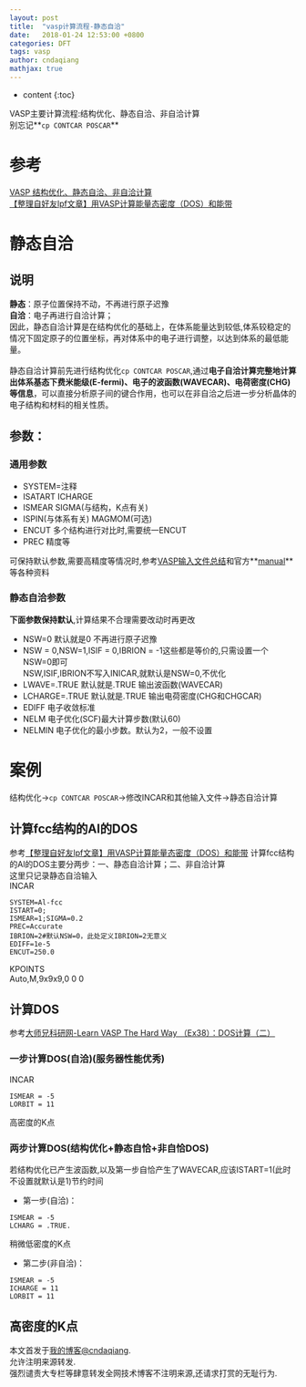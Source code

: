 ```yaml
---
layout: post
title:  "vasp计算流程-静态自洽"
date:   2018-01-24 12:53:00 +0800
categories: DFT
tags: vasp
author: cndaqiang
mathjax: true
---
```

* content
{:toc}

VASP主要计算流程:结构优化、静态自洽、非自洽计算
<br>别忘记**`cp CONTCAR POSCAR`**




# 参考
[VASP 结构优化、静态自洽、非自洽计算](http://blog.csdn.net/kyang_823/article/details/59110848)
<br>[【整理自好友lpf文章】用VASP计算能量态密度（DOS）和能带](http://blog.sciencenet.cn/blog-567091-675253.html)
# 静态自洽
## 说明
**静态**：原子位置保持不动，不再进行原子迟豫
<br>**自洽**：电子再进行自洽计算；
<br>因此，静态自洽计算是在结构优化的基础上，在体系能量达到较低,体系较稳定的情况下固定原子的位置坐标，再对体系中的电子进行调整，以达到体系的最低能量。
<br><br>静态自洽计算前先进行结构优化`cp CONTCAR POSCAR`,通过**电子自洽计算完整地计算出体系基态下费米能级(E-fermi)、电子的波函数(WAVECAR)、电荷密度(CHG)等信息**，可以直接分析原子间的键合作用，也可以在非自洽之后进一步分析晶体的电子结构和材料的相关性质。

## 参数：
### 通用参数
- SYSTEM=注释
- ISATART ICHARGE 
- ISMEAR SIGMA(与结构，K点有关)
- ISPIN(与体系有关) MAGMOM(可选)
- ENCUT 多个结构进行对比时,需要统一ENCUT
- PREC 精度等

可保持默认参数,需要高精度等情况时,参考[VASP输入文件总结](https://cndaqiang.github.io/2018/01/21/vasp-input/#ibrion-nfree-nsw-isif)和官方**[manual](http://cms.mpi.univie.ac.at/vasp/vasp/vasp.html)**等各种资料


### 静态自洽参数
**下面参数保持默认**,计算结果不合理需要改动时再更改
- NSW=0 默认就是0 不再进行原子迟豫
- NSW = 0,NSW=1,ISIF = 0,IBRION = -1这些都是等价的,只需设置一个NSW=0即可
<br>NSW,ISIF,IBRION不写入INICAR,就默认是NSW=0,不优化
- LWAVE=.TRUE 默认就是.TRUE 输出波函数(WAVECAR)
- LCHARGE=.TRUE  默认就是.TRUE 输出电荷密度(CHG和CHGCAR)
- EDIFF 电子收敛标准
- NELM 电子优化(SCF)最大计算步数(默认60)
- NELMIN 电子优化的最小步数。默认为2，一般不设置 


# 案例
结构优化->`cp CONTCAR POSCAR`->修改INCAR和其他输入文件->静态自洽计算

## 计算fcc结构的Al的DOS
参考[【整理自好友lpf文章】用VASP计算能量态密度（DOS）和能带](http://blog.sciencenet.cn/blog-567091-675253.html)
计算fcc结构的Al的DOS主要分两步：一、静态自洽计算；二、非自洽计算<br>
这里只记录静态自洽输入<br>
INCAR
```
SYSTEM=Al-fcc
ISTART=0;
ISMEAR=1;SIGMA=0.2
PREC=Accurate
IBRION=2#默认NSW=0，此处定义IBRION=2无意义
EDIFF=1e-5
ENCUT=250.0
```
KPOINTS<br>
Auto,M,9x9x9,0 0 0

## 计算DOS
参考[大师兄科研网-Learn VASP The Hard Way （Ex38）：DOS计算（二）](http://www.bigbrosci.cn/newsitem/278032803)<br>
### 一步计算DOS(自洽)(服务器性能优秀)
INCAR
```
ISMEAR = -5
LORBIT = 11
```
高密度的K点
### 两步计算DOS(结构优化+静态自恰+非自恰DOS)
若结构优化已产生波函数,以及第一步自恰产生了WAVECAR,应该ISTART=1(此时不设置就默认是1)节约时间
- 第一步(自洽)：
```
ISMEAR = -5
LCHARG = .TRUE.
```
稍微低密度的K点
- 第二步(非自洽)：
```
ISMEAR = -5
ICHARGE = 11
LORBIT = 11
```
高密度的K点
------
本文首发于[我的博客@cndaqiang](https://cndaqiang.github.io/).<br>
允许注明来源转发.<br>
强烈谴责大专栏等肆意转发全网技术博客不注明来源,还请求打赏的无耻行为.
